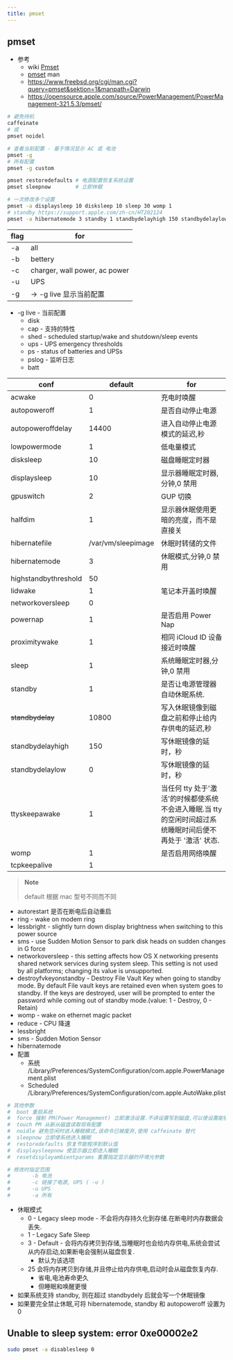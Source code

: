 ```yaml
---
title: pmset
---
```


## pmset

- 参考
  - wiki [Pmset](https://en.wikipedia.org/wiki/Pmset)
  - [pmset](https://www.dssw.co.uk/reference/pmset.html) man
  - https://www.freebsd.org/cgi/man.cgi?query=pmset&sektion=1&manpath=Darwin
  - https://opensource.apple.com/source/PowerManagement/PowerManagement-321.5.3/pmset/

```bash
# 避免待机
caffeinate
# 或
pmset noidel

# 查看当前配置 - 基于情况显示 AC 或 电池
pmset -g
# 所有配置
pmset -g custom

pmset restoredefaults # 电源配置恢复系统设置
pmset sleepnow        # 立即休眠

# 一次修改多个设置
pmset -a displaysleep 10 disksleep 10 sleep 30 womp 1
# standby https://support.apple.com/zh-cn/HT202124
pmset -a hibernatemode 3 standby 1 standbydelayhigh 150 standbydelaylow 0
```

| flag | for                           |
| ---- | ----------------------------- |
| -a   | all                           |
| -b   | bettery                       |
| -c   | charger, wall power, ac power |
| -u   | UPS                           |
| -g   | -> -g live 显示当前配置       |

- -g live - 当前配置
  - disk
  - cap - 支持的特性
  - shed - scheduled startup/wake and shutdown/sleep events
  - ups - UPS emergency thresholds
  - ps - status of batteries and UPSs
  - pslog - 监听日志
  - batt

| conf                 | default            | for                                                                                                        |
| -------------------- | ------------------ | ---------------------------------------------------------------------------------------------------------- |
| acwake               | 0                  | 充电时唤醒                                                                                                 |
| autopoweroff         | 1                  | 是否自动停止电源                                                                                           |
| autopoweroffdelay    | 14400              | 进入自动停止电源模式的延迟,秒                                                                              |
| lowpowermode         | 1                  | 低电量模式                                                                                                 |
| disksleep            | 10                 | 磁盘睡眠定时器                                                                                             |
| displaysleep         | 10                 | 显示器睡眠定时器,分钟,0 禁用                                                                               |
| gpuswitch            | 2                  | GUP 切换                                                                                                   |
| halfdim              | 1                  | 显示器休眠使用更暗的亮度，而不是直接关                                                                     |
| hibernatefile        | /var/vm/sleepimage | 休眠时转储的文件                                                                                           |
| hibernatemode        | 3                  | 休眠模式,分钟,0 禁用                                                                                       |
| highstandbythreshold | 50                 |
| lidwake              | 1                  | 笔记本开盖时唤醒                                                                                           |
| networkoversleep     | 0                  |
| powernap             | 1                  | 是否启用 Power Nap                                                                                         |
| proximitywake        | 1                  | 相同 iCloud ID 设备接近时唤醒                                                                              |
| sleep                | 1                  | 系统睡眠定时器,分钟,0 禁用                                                                                 |
| standby              | 1                  | 是否让电源管理器自动休眠系统.                                                                              |
| ~~standbydelay~~     | 10800              | 写入休眠镜像到磁盘之前和停止给内存供电的延迟,秒                                                            |
| standbydelayhigh     | 150                | 写休眠镜像的延时，秒                                                                                       |
| standbydelaylow      | 0                  | 写休眠镜像的延时，秒                                                                                       |
| ttyskeepawake        | 1                  | 当任何 tty 处于'激活'的时候都使系统不会进入睡眠.当 tty 的空闲时间超过系统睡眠时间后便不再处于 '激活' 状态. |
| womp                 | 1                  | 是否启用网络唤醒                                                                                           |
| tcpkeepalive         | 1                  |

> **Note**
>
> default 根据 mac 型号不同而不同

- autorestart 是否在断电后自动重启
- ring - wake on modem ring
- lessbright - slightly turn down display brightness when switching to this power source
- sms - use Sudden Motion Sensor to park disk heads on sudden changes in G force
- networkoversleep - this setting affects how OS X networking presents shared network services during system sleep. This setting is not used by all platforms; changing its value is unsupported.
- destroyfvkeyonstandby - Destroy File Vault Key when going to standby mode. By default File vault keys are retained even when system goes to standby. If the keys are destroyed, user will be prompted to enter the password while coming out of standby mode.(value: 1 - Destroy, 0 - Retain)
- womp - wake on ethernet magic packet
- reduce - CPU 降速
- lessbright
- sms - Sudden Motion Sensor
- hibernatemode
- 配置
  - 系统 /Library/Preferences/SystemConfiguration/com.apple.PowerManagement.plist
  - Scheduled /Library/Preferences/SystemConfiguration/com.apple.AutoWake.plist

```bash
# 其他参数
#  boot 重启系统
#  force 强制 PM(Power Management) 立即激活设置.不讲设置写到磁盘,可以使设置能够很容易被重写.当在特殊场景下 PM 未运行时很有帮助.
#  touch PM 从新从磁盘读取现有配置
#  noidle 避免空闲时进入睡眠模式,该命令已被废弃,使用 caffeinate 替代
#  sleepnow 立即使系统进入睡眠
#  restoredefaults 恢复节能程序到默认值
#  displaysleepnow 使显示器立即进入睡眠
#  resetdisplayambientparams 重置指定显示器的环境光参数

# 修改时指定范围
#		-b 电池
#		-c 链接了电源, UPS ( -u )
#		-u UPS
#		-a 所有
```

- 休眠模式
  - 0 - Legacy sleep mode - 不会将内存持久化到存储.在断电时内存数据会丢失.
  - 1 - Legacy Safe Sleep
  - 3 - Default - 会将内存拷贝到存储,当睡眠时也会给内存供电,系统会尝试从内存启动,如果断电会强制从磁盘恢复.
    - 默认为该选项
  - 25 会将内存拷贝到存储,并且停止给内存供电,启动时会从磁盘恢复内存.
    - 省电,电池寿命更久
    - 但睡眠和唤醒更慢
- 如果系统支持 standby, 则在超过 standbydely 后就会写一个休眠镜像
- 如果要完全禁止休眠,可将 hibernatemode, standby 和 autopoweroff 设置为 0

## Unable to sleep system: error 0xe00002e2

```bash
sudo pmset -a disablesleep 0
```
